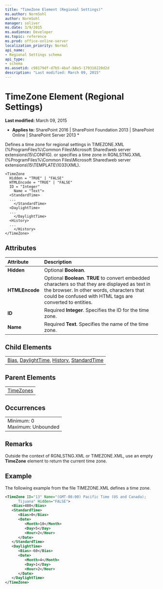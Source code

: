 ```yaml
---
title: "TimeZone Element (Regional Settings)"
ms.author: NormSohl
author: NormSohl
manager: soliver
ms.date: 3/9/2015
ms.audience: Developer
ms.topic: reference
ms.prod: office-online-server
localization_priority: Normal
api_name:
- Regional Settings schema
api_type:
- schema
ms.assetid: c98179df-d7b5-4baf-b8e5-179310220d2d
description: "Last modified: March 09, 2015"
---
```


# TimeZone Element (Regional Settings)

 **Last modified:** March 09, 2015 
  
 * **Applies to:** SharePoint 2016 | SharePoint Foundation 2013 | SharePoint Online | SharePoint Server 2013 * 
  
Defines a time zone for regional settings in TIMEZONE.XML (%ProgramFiles%\Common Files\Microsoft Shared\web server extensions\15\CONFIG). or specifies a time zone in RGNLSTNG.XML (%ProgramFiles%\Common Files\Microsoft Shared\web server extensions\15\TEMPLATE\1033\XML).
  
```
<TimeZone
  Hidden = "TRUE" | "FALSE"
  HTMLEncode = "TRUE" | "FALSE"
  ID = "Integer"
    Name = "Text">
  <StandardTime>
  ...
    </StandardTime>
  <DaylightTime>
  ...
    </DaylightTime>
  <History>
  ...
    </History>
</TimeZone>
```

## Attributes

|**Attribute**|**Description**|
|:-----|:-----|
|**Hidden** <br/> |Optional **Boolean**.  <br/> |
|**HTMLEncode** <br/> |Optional **Boolean**. **TRUE** to convert embedded characters so that they are displayed as text in the browser. In other words, characters that could be confused with HTML tags are converted to entities.  <br/> |
|**ID** <br/> |Required **Integer**. Specifies the ID for the time zone.  <br/> |
|**Name** <br/> |Required **Text**. Specifies the name of the time zone.  <br/> |
   
## Child Elements

||
|:-----|
|[Bias](bias-element-regional-settings.md), [DaylightTime](daylighttime-element-regional-settings.md), [History](history-element-regional-settings.md), [StandardTime](standardtime-element-regional-settings.md)|
   
## Parent Elements

||
|:-----|
|[TimeZones](timezones-element-regional-settings.md)|
   
## Occurrences

||
|:-----|
|Minimum: 0  <br/> Maximum: Unbounded  <br/> |
   
## Remarks

Outside the context of RGNLSTNG.XML or TIMEZONE.XML, use an empty **TimeZone** element to return the current time zone. 
  
## Example

The following example from the file TIMEZONE.XML defines a time zone.
  
```XML
<TimeZone ID="13" Name="(GMT-08:00) Pacific Time (US and Canada); 
      Tijuana" Hidden="FALSE">
   <Bias>480</Bias>
   <StandardTime>
      <Bias>0</Bias>
      <Date>
         <Month>10</Month>
         <Day>5</Day>
         <Hour>2</Hour>
      </Date>
   </StandardTime>
   <DaylightTime>
      <Bias>-60</Bias>
      <Date>
         <Month>4</Month>
         <Day>1</Day>
         <Hour>2</Hour>
      </Date>
   </DaylightTime>
</TimeZone>
```


